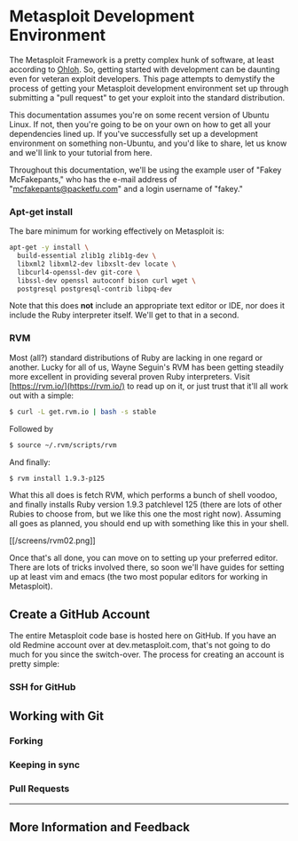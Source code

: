 # Metasploit Development Environment
The Metasploit Framework is a pretty complex hunk of software, at least according to [Ohloh](http://www.ohloh.net/p/metasploit). So, getting started with development can be daunting even for veteran exploit developers. This page attempts to demystify the process of getting your Metasploit development environment set up through submitting a "pull request" to get your exploit into the standard distribution.

This documentation assumes you're on some recent version of Ubuntu Linux. If not, then you're going to be on your own on how to get all your dependencies lined up. If you've successfully set up a development environment on something non-Ubuntu, and you'd like to share, let us know and we'll link to your tutorial from here.

Throughout this documentation, we'll be using the example user of "Fakey McFakepants," who has the e-mail address of "mcfakepants@packetfu.com" and a login username of "fakey."

### Apt-get install

The bare minimum for working effectively on Metasploit is:
````bash
apt-get -y install \
  build-essential zlib1g zlib1g-dev \
  libxml2 libxml2-dev libxslt-dev locate \
  libcurl4-openssl-dev git-core \
  libssl-dev openssl autoconf bison curl wget \
  postgresql postgresql-contrib libpq-dev
````
Note that this does **not** include an appropriate text editor or IDE, nor does it include the Ruby interpreter itself. We'll get to that in a second.

### RVM

Most (all?) standard distributions of Ruby are lacking in one regard or another. Lucky for all of us, Wayne Seguin's RVM has been getting steadily more excellent in providing several proven Ruby interpreters. Visit [https://rvm.io/](https://rvm.io/) to read up on it, or just trust that it'll all work out with a simple:

````bash
$ curl -L get.rvm.io | bash -s stable
````

Followed by 

````bash
$ source ~/.rvm/scripts/rvm
````

And finally:

````bash
$ rvm install 1.9.3-p125
````

What this all does is fetch RVM, which performs a bunch of shell voodoo, and finally installs Ruby version 1.9.3 patchlevel 125 (there are lots of other Rubies to choose from, but we like this one the most right now). Assuming all goes as planned, you should end up with something like this in your shell.

[[/screens/rvm02.png]]

Once that's all done, you can move on to setting up your preferred editor. There are lots of tricks involved there, so soon we'll have guides for setting up at least vim and emacs (the two most popular editors for working in Metasploit).

## Create a GitHub Account

The entire Metasploit code base is hosted here on GitHub. If you have an old Redmine account over at dev.metasploit.com, that's not going to do much for you since the switch-over. The process for creating an account is pretty simple:

###  SSH for GitHub

## Working with Git

### Forking

### Keeping in sync

### Pull Requests

***

## More lnformation and Feedback